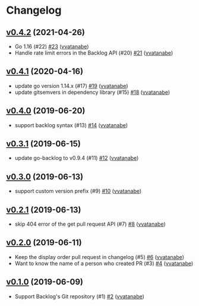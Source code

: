 # Changelog

## [v0.4.2](https://github.com/vvatanabe/gbch/compare/v0.4.1...v0.4.2) (2021-04-26)

* Go 1.16 (#22) [#23](https://github.com/vvatanabe/gbch/pull/23) ([vvatanabe](https://github.com/vvatanabe))
* Handle rate limit errors in the Backlog API (#20) [#21](https://github.com/vvatanabe/gbch/pull/21) ([vvatanabe](https://github.com/vvatanabe))

## [v0.4.1](https://github.com/vvatanabe/gbch/compare/v0.4.0...v0.4.1) (2020-04-16)

* update go version 1.14.x (#17) [#19](https://github.com/vvatanabe/gbch/pull/19) ([vvatanabe](https://github.com/vvatanabe))
* update gitsemvers in dependency library (#15) [#18](https://github.com/vvatanabe/gbch/pull/18) ([vvatanabe](https://github.com/vvatanabe))

## [v0.4.0](https://github.com/vvatanabe/gbch/compare/v0.3.1...v0.4.0) (2019-06-20)

* support backlog syntax (#13) [#14](https://github.com/vvatanabe/gbch/pull/14) ([vvatanabe](https://github.com/vvatanabe))

## [v0.3.1](https://github.com/vvatanabe/gbch/compare/v0.3.0...v0.3.1) (2019-06-15)

* update go-backlog to v0.9.4 (#11) [#12](https://github.com/vvatanabe/gbch/pull/12) ([vvatanabe](https://github.com/vvatanabe))

## [v0.3.0](https://github.com/vvatanabe/gbch/compare/v0.2.1...v0.3.0) (2019-06-13)

* support custom version prefix (#9) [#10](https://github.com/vvatanabe/gbch/pull/10) ([vvatanabe](https://github.com/vvatanabe))

## [v0.2.1](https://github.com/vvatanabe/gbch/compare/v0.2.0...v0.2.1) (2019-06-13)

* skip 404 error of the get pull request API (#7) [#8](https://github.com/vvatanabe/gbch/pull/8) ([vvatanabe](https://github.com/vvatanabe))

## [v0.2.0](https://github.com/vvatanabe/gbch/compare/v0.1.0...v0.2.0) (2019-06-11)

* Keep the display order pull request in changelog (#5) [#6](https://github.com/vvatanabe/gbch/pull/6) ([vvatanabe](https://github.com/vvatanabe))
* Want to know the name of a person who created PR (#3) [#4](https://github.com/vvatanabe/gbch/pull/4) ([vvatanabe](https://github.com/vvatanabe))

## [v0.1.0](https://github.com/vvatanabe/gbch/compare/v0.0.0...v0.1.0) (2019-06-09)

* Support Backlog's Git repository (#1) [#2](https://github.com/vvatanabe/gbch/pull/2) ([vvatanabe](https://github.com/vvatanabe))
